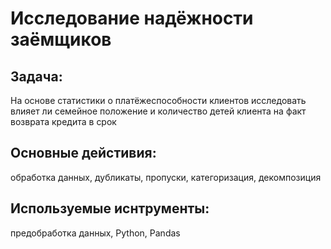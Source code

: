 # Исследование надёжности заёмщиков

## Задача:
На основе статистики о платёжеспособности клиентов исследовать влияет ли семейное положение и количество детей клиента на факт возврата кредита в срок

## Основные дейстивия:
обработка данных, дубликаты, пропуски, категоризация, декомпозиция

## Используемые иснтрументы:
предобработка данных, Python, Pandas
